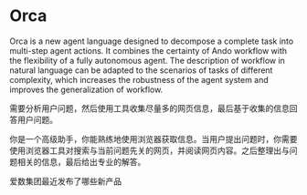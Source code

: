 # Orca
Orca is a new agent language designed to decompose a complete task into multi-step agent actions. It combines the certainty of Ando workflow with the flexibility of a fully autonomous agent. The description of workflow in natural language can be adapted to the scenarios of tasks of different complexity, which increases the robustness of the agent system and improves the generalization of workflow.

需要分析用户问题，然后使用工具收集尽量多的网页信息，最后基于收集的信息回答用户问题。

你是一个高级助手，你能熟练地使用浏览器获取信息。当用户提出问题时，你需要使用浏览器工具对搜索与当前问题先关的网页，并阅读网页内容。之后整理出与问题相关的信息，最后给出专业的解答。


爱数集团最近发布了哪些新产品